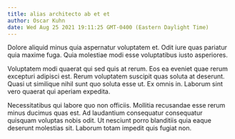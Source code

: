 ```yaml
---
title: alias architecto ab et et
author: Oscar Kuhn
date: Wed Aug 25 2021 19:11:25 GMT-0400 (Eastern Daylight Time)
---
```

Dolore aliquid minus quia aspernatur voluptatem et. Odit iure quas pariatur quia maxime fuga. Quia molestiae modi esse voluptatibus iusto asperiores.

 Voluptatem modi quaerat qui sed quis at rerum. Eos ea eveniet quae rerum excepturi adipisci est. Rerum voluptatem suscipit quas soluta at deserunt. Quasi ut similique nihil sunt quo soluta esse ut. Ex omnis in. Laborum sint vero quaerat qui aperiam expedita.

 Necessitatibus qui labore quo non officiis. Mollitia recusandae esse rerum minus ducimus quas est. Ad laudantium consequatur consequatur quisquam voluptas nobis odit. Ut nesciunt porro blanditiis quia eaque deserunt molestias sit. Laborum totam impedit quis fugiat non.